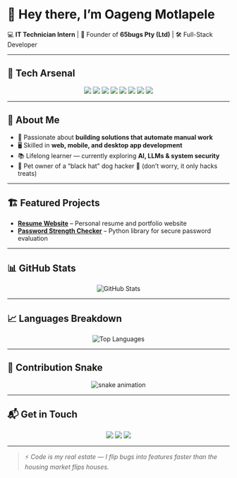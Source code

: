 <!--
**oagengmotlapele/oagengmotlapele** is a ✨ _special_ ✨ repository because its `README.md` (this file) appears on your GitHub profile.

Here are some ideas to get you started:

- 🔭 I’m currently working on ...
- 🌱 I’m currently learning ...
- 👯 I’m looking to collaborate on ...
- 🤔 I’m looking for help with ...
- 💬 Ask me about ...
- 📫 How to reach me: ...
- 😄 Pronouns: ...
- ⚡ Fun fact: ...
-->

# 👋 Hey there, I’m Oageng Motlapele  

💻 **IT Technician Intern** | 🏢 Founder of **65bugs Pty (Ltd)** | 🛠 Full-Stack Developer  

---

## 🚀 Tech Arsenal
<p align="center">
  <img src="https://img.shields.io/badge/Frontend-CSS3-blue?logo=css3&logoColor=white" />
  <img src="https://img.shields.io/badge/Frontend-Bootstrap-563d7c?logo=bootstrap&logoColor=white" />
  <img src="https://img.shields.io/badge/Language-Python-3776AB?logo=python&logoColor=white" />
  <img src="https://img.shields.io/badge/Language-Java-007396?logo=java&logoColor=white" />
  <img src="https://img.shields.io/badge/Language-JavaScript-F7DF1E?logo=javascript&logoColor=black" />
  <img src="https://img.shields.io/badge/Database-MySQL-4479A1?logo=mysql&logoColor=white" />
  <img src="https://img.shields.io/badge/Database-SQLite-003B57?logo=sqlite&logoColor=white" />
  <img src="https://img.shields.io/badge/Database-PostgreSQL-336791?logo=postgresql&logoColor=white" />
</p>

---

## 📌 About Me  
- 🎯 Passionate about **building solutions that automate manual work**  
- 🖥 Skilled in **web, mobile, and desktop app development**  
- 📚 Lifelong learner — currently exploring **AI, LLMs & system security**  
- 🐶 Pet owner of a “black hat” dog hacker 🐾 (don’t worry, it only hacks treats)  

---

## 🏗 Featured Projects  
- **[Resume Website](https://deburgers.pythonanywhere.com/bdf-comapnies6565)** – Personal resume and portfolio website  
- **[Password Strength Checker](https://pypi.org/project/password-strength-checker-pro/0.1.0/)** – Python library for secure password evaluation  

---

## 📊 GitHub Stats
<p align="center">
  <img src="https://github-readme-stats.vercel.app/api?username=oagengmotlapele&show_icons=true&theme=radical" alt="GitHub Stats" />
</p>

---

## 📈 Languages Breakdown
<p align="center">
  <img src="https://github-readme-stats.vercel.app/api/top-langs/?username=oagengmotlapele&layout=compact&theme=tokyonight" alt="Top Languages" />
</p>

---

## 🐍 Contribution Snake
<p align="center">
  <img src="https://github.com/oagengmotlapele/oagengmotlapele/blob/output/github-contribution-grid-snake.svg" alt="snake animation" />
</p>

---

## 📬 Get in Touch  
<p align="center">
  <a href="mailto:oagengmtlapele@gmail.com"><img src="https://img.shields.io/badge/Email-oagengmtlapele%40gmail.com-red?logo=gmail&logoColor=white" /></a>
  <a href="https://www.linkedin.com/in/oageng-motlepele"><img src="https://img.shields.io/badge/LinkedIn-0077B5?logo=linkedin&logoColor=white" /></a>
  <a href="https://github.com/oagengmotlapele"><img src="https://img.shields.io/badge/GitHub-181717?logo=github&logoColor=white" /></a>
</p>

---

> ⚡ *Code is my real estate — I flip bugs into features faster than the housing market flips houses.*

